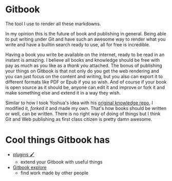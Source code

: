 # Gitbook

The tool I use to render all these markdowns. 

In my opinion this is the future of book and publishing in general. Being able to put writing under Git and have such an awesome way to render what you write and have a builtin search ready to use, all for free is incredible.

Having a book you write be available on the internet, ready to be read in an instant is amazing. I believe all books and knowledge should be free with pay as much as you like as a _thank you_ attached. The bonus of publishing your things on Gitbook is that not only do you get the web rendering and you can just focus on the content and writing, but you also can export it to different formats like PDF or Epub if you so wish. And of course if your book is open source as it should be, anyone can edit it and improve or fork it and make something else and extend it in a way they wish. 

Similar to how I took Yoshua's idea with his [original knowledge repo](https://github.com/yoshuawuyts/knowledge), I modified it, _forked it_ and made my own. That's how books should be written or well, can be written. There is no right way of doing of things but I think Git and Web publishing as first class citizen is pretty damn awesome.

# Cool things Gitbook has

- [plugins 🖌](https://toolchain.gitbook.com/)
	- extend your Gitbook with useful things
- [Gitbook explore](https://www.gitbook.com/explore)
	- find work made by other people

